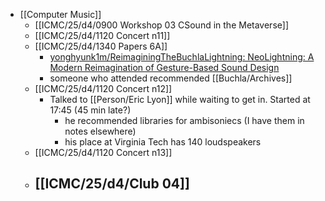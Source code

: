- [[Computer Music]]
	- [[ICMC/25/d4/0900 Workshop 03 CSound in the Metaverse]]
	- [[ICMC/25/d4/1120 Concert n11]]
	- [[ICMC/25/d4/1340 Papers 6A]]
		- [yonghyunk1m/ReimaginingTheBuchlaLightning: NeoLightning: A Modern Reimagination of Gesture-Based Sound Design](https://github.com/yonghyunk1m/ReimaginingTheBuchlaLightning)
		- someone who attended recommended [[Buchla/Archives]]
	- [[ICMC/25/d4/1120 Concert n12]]
		- Talked to [[Person/Eric Lyon]] while waiting to get in. Started at 17:45 (45 min late?)
			- he recommended libraries for ambisoniecs (I have them in notes elsewhere)
			- his place at Virginia Tech has 140 loudspeakers
	- [[ICMC/25/d4/1120 Concert n13]]
	- [[ICMC/25/d4/Club 04]]
		-